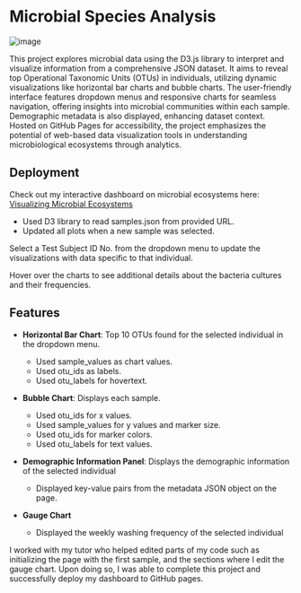 # Microbial Species Analysis

![image](https://github.com/paoloarciaga/belly-button-challenge/assets/60936744/3a2472f7-78de-487d-91fd-405e8fa167d2)


This project explores microbial data using the D3.js library to interpret and visualize information from a comprehensive JSON dataset. It aims to reveal top Operational Taxonomic Units (OTUs) in individuals, utilizing dynamic visualizations like horizontal bar charts and bubble charts. The user-friendly interface features dropdown menus and responsive charts for seamless navigation, offering insights into microbial communities within each sample. Demographic metadata is also displayed, enhancing dataset context. Hosted on GitHub Pages for accessibility, the project emphasizes the potential of web-based data visualization tools in understanding microbiological ecosystems through analytics.

## Deployment
Check out my interactive dashboard on microbial ecosystems here: [Visualizing Microbial Ecosystems](https://paoloarciaga.github.io/belly-button-challenge/)

- Used D3 library to read samples.json from provided URL. 
- Updated all plots when a new sample was selected.

Select a Test Subject ID No. from the dropdown menu to update the visualizations with data specific to that individual.

Hover over the charts to see additional details about the bacteria cultures and their frequencies.

## Features 

- **Horizontal Bar Chart**: Top 10 OTUs found for the selected individual in the dropdown menu.

  - Used sample_values as chart values.
  - Used otu_ids as labels.
  - Used otu_labels for hovertext.

- **Bubble Chart**: Displays each sample.

  - Used otu_ids for x values.
  - Used sample_values for y values and marker size.
  - Used otu_ids for marker colors.
  - Used otu_labels for text values.

- **Demographic Information Panel**: Displays the demographic information of the selected individual
  - Displayed key-value pairs from the metadata JSON object on the page.

- **Gauge Chart**
  - Displayed the weekly washing frequency of the selected individual

I worked with my tutor who helped edited parts of my code such as initializing the page with the first sample, and the sections where I edit the gauge chart. Upon doing so, I was able to complete this project and successfully deploy my dashboard to GitHub pages. 
